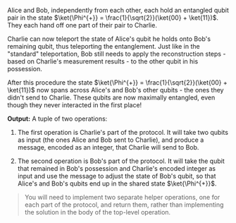Alice and Bob, independently from each other, each hold an entangled qubit pair in the state $\ket{\Phi^{+}} = \frac{1}{\sqrt{2}}(\ket{00} + \ket{11})$. They each hand off one part of their pair to Charlie.

Charlie can now teleport the state of Alice's qubit he holds onto Bob's remaining qubit, thus teleporting the entanglement. Just like in the "standard" teleportation, Bob still needs to apply the reconstruction steps - based on Charlie's measurement results - to the other qubit in his possession.

After this procedure the state $\ket{\Phi^{+}} = \frac{1}{\sqrt{2}}(\ket{00} + \ket{11})$ now spans across Alice's and Bob's other qubits - the ones they didn't send to Charlie. These qubits are now maximally entangled, even though they never interacted in the first place!

**Output:** 
A tuple of two operations:

1. The first operation is Charlie's part of the protocol. It will take two qubits as input (the ones Alice and Bob sent to Charlie), and produce a message, encoded as an integer, that Charlie will send to Bob.

2. The second operation is Bob's part of the protocol. It will take the qubit that remained in Bob's possession and Charlie's encoded integer as input and use the message to adjust the state of Bob's qubit, so that Alice's and Bob's qubits end up in the shared state $\ket{\Phi^{+}}$.

> You will need to implement two separate helper operations, one for each part of the protocol, and return them, rather than implementing the solution in the body of the top-level operation.